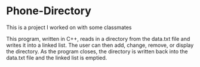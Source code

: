 # Phone-Directory

This is a project I worked on with some classmates

This program, written in C++, reads in a directory from the data.txt file
and writes it into a linked list. The user can then add, change, remove, or display
the directory. As the program closes, the directory is written back into the data.txt file
and the linked list is emptied.
